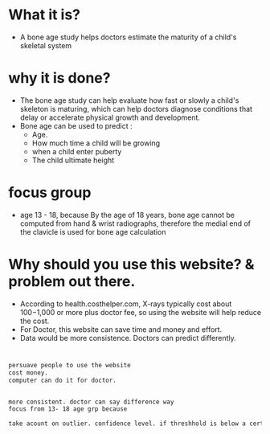 # What it is?

  * A bone age study helps doctors estimate the maturity of a child's skeletal system


# why it is done?

  * The bone age study can help evaluate how fast or slowly a child's skeleton is maturing, which can help doctors diagnose conditions that delay or accelerate physical growth and development.
  * Bone age can be used to predict :
      - Age.
      - How much time a child will be growing
      - when a child enter puberty
      - The child ultimate height

# focus group
  * age 13 - 18, because By the age of 18 years, bone age cannot be computed from hand & wrist radiographs, therefore the medial end of the clavicle is used for bone age calculation

# Why should you use this website? & problem out there.
  * According to health.costhelper.com, X-rays typically cost about $100-$1,000 or more plus doctor fee, so using the website will help reduce the cost.
  * For Doctor, this website can save time and money and effort.
  * Data would be more consistence. Doctors can predict differently.

#






```txt
persuave people to use the website
cost money.
computer can do it for doctor.


more consistent. doctor can say difference way
focus from 13- 18 age grp because

take acount on outlier. confidence level. if threshhold is below a certain percentage.
```
